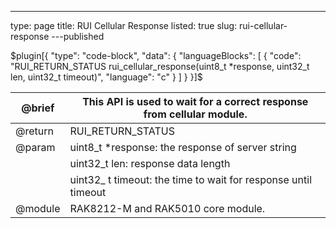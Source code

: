 ---
type: page
title: RUI Cellular Response
listed: true
slug: rui-cellular-response
---published

$plugin[{
    "type": "code-block",
    "data": {
        "languageBlocks": [
            {
                "code": "RUI_RETURN_STATUS rui_cellular_response(uint8_t *response, uint32_t len, uint32_t timeout)",
                "language": "c"
            }
        ]
    }
}]$

| @brief | This API is used to wait for a correct response from cellular module. | 
| ---- | ---- | 
| @return&nbsp; | RUI_RETURN_STATUS | 
| @param | uint8_t *response:&nbsp;the response of server string | 
|  | uint32_t len: response data length&nbsp; | 
|  | uint32_ t timeout: the time to wait for response until timeout | 
| @module | RAK8212-M and RAK5010 core module. | 


